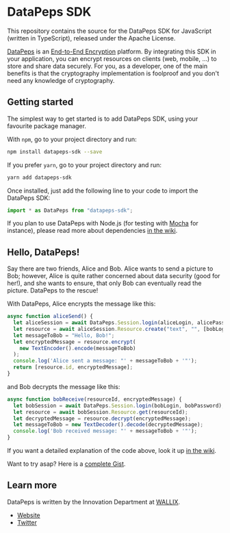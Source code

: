 # DataPeps SDK

This repository contains the source for the DataPeps SDK for JavaScript (written in TypeScript), released under the Apache License.

[DataPeps](https://datapeps.com) is an [End-to-End Encryption](https://en.wikipedia.org/wiki/End-to-end_encryption) platform. By integrating this SDK in your application, you can encrypt resources on clients (web, mobile, ...) to store and share data securely. For you, as a developer, one of the main benefits is that the cryptography implementation is foolproof and you don't need any knowledge of cryptography.

## Getting started

The simplest way to get started is to add DataPeps SDK, using your favourite package manager.

With `npm`, go to your project directory and run:

```bash
npm install datapeps-sdk --save
```

If you prefer `yarn`, go to your project directory and run:

```bash
yarn add datapeps-sdk
```

Once installed, just add the following line to your code to import the DataPeps SDK:

```typescript
import * as DataPeps from "datapeps-sdk";
```

If you plan to use DataPeps with Node.js (for testing with [Mocha](https://mochajs.org/) for instance), please read more about dependencies [in the wiki](https://github.com/wallix/datapeps-sdk-js/wiki/Setting-up#using-the-sdk-with-nodejs).

## Hello, DataPeps!

Say there are two friends, Alice and Bob. Alice wants to send a picture to Bob; however, Alice is quite rather concerned about data security (good for her!), and she wants to ensure, that only Bob can eventually read the picture. DataPeps to the rescue!

With DataPeps, Alice encrypts the message like this:

```javascript
async function aliceSend() {
  let aliceSession = await DataPeps.Session.login(aliceLogin, alicePassword);
  let resource = await aliceSession.Resource.create("text", "", [bobLogin]);
  let messageToBob = "Hello, Bob!";
  let encryptedMessage = resource.encrypt(
    new TextEncoder().encode(messageToBob)
  );
  console.log('Alice sent a message: "' + messageToBob + '"');
  return [resource.id, encryptedMessage];
}
```

and Bob decrypts the message like this:

```javascript
async function bobReceive(resourceId, encryptedMessage) {
  let bobSession = await DataPeps.Session.login(bobLogin, bobPassword);
  let resource = await bobSession.Resource.get(resourceId);
  let decryptedMessage = resource.decrypt(encryptedMessage);
  let messageToBob = new TextDecoder().decode(decryptedMessage);
  console.log('Bob received message: "' + messageToBob + '"');
}
```

If you want a detailed explanation of the code above, look it up [in the wiki](https://github.com/wallix/datapeps-sdk-js/wiki/Setting-up#hello-datapeps).

Want to try asap? Here is a [complete Gist](https://gist.github.com/hbi-wallix/2229fec260f8670de5657628ef28e522).

## Learn more

DataPeps is written by the Innovation Department at [WALLIX](https://wallix.com).

- [Website](https://datapeps.com)
- [Twitter](https://twitter.com/DataPeps_WALLIX)
